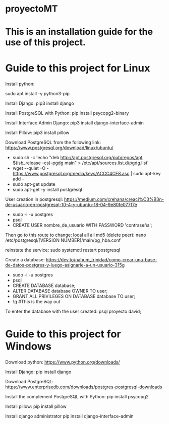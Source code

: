 # proyectoMT

# This is an installation guide for the use of this project.

<h1 style="font-size: 32px;" style="color: red;">Guide to this project for Linux</h1>

<p>Install python:</p>
  sudo apt install -y python3-pip

Install Django:
  pip3 install django

Install PostgreSQL with Python:
  pip install psycopg2-binary

Install Interface Admin Django:
  pip3 install django-interface-admin

Install Pillow:
  pip3 install pillow  

Download PostgreSQL from the following link: 
https://www.postgresql.org/download/linux/ubuntu/

- sudo sh -c 'echo "deb http://apt.postgresql.org/pub/repos/apt $(lsb_release -cs)-pgdg main" > /etc/apt/sources.list.d/pgdg.list'
- wget --quiet -O - https://www.postgresql.org/media/keys/ACCC4CF8.asc | sudo apt-key add -
- sudo apt-get update
- sudo apt-get -y install postgresql

User creation in postgresql:
https://medium.com/crehana/creaci%C3%B3n-de-usuario-en-postgresql-10-4-y-ubuntu-18-04-9e80fe077f7e

- sudo -i -u postgres
- psql
- CREATE USER nombre_de_usuario WITH PASSWORD 'contraseña';

Then go to this route to change: local all all md5 (delete peer):
  nano /etc/postgresql/[VERSION NUMBER]/main/pg_hba.conf

reinstate the service:
  sudo systemctl restart postgresql

Create a database:
https://dev.to/nahum_trinidad/como-crear-una-base-de-datos-postgres-y-luego-asignarle-a-un-usuario-315g

- sudo -i -u postgres
- psql
- CREATE DATABASE database;
- ALTER DATABASE database OWNER TO user;
- GRANT ALL PRIVILEGES ON DATABASE database TO user;
- \q #This is the way out

To enter the database with the user created:
  psql proyecto david;


<h1 style="font-size: 32px;" style="color: blue;">Guide to this project for Windows</h1>

Download python:
  https://www.python.org/downloads/

Install Django:
  pip install django

Download PostgreSQL:
  https://www.enterprisedb.com/downloads/postgres-postgresql-downloads

Install the complement PostgreSQL with Python:
  pip install psycopg2

Install pillow:
 pip install pillow

Install django administrator
pip install django-interface-admin